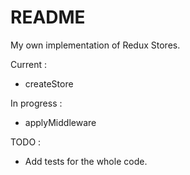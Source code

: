 # README

My own implementation of Redux Stores.

Current :
- createStore


In progress :
- applyMiddleware


TODO :
- Add tests for the whole code.